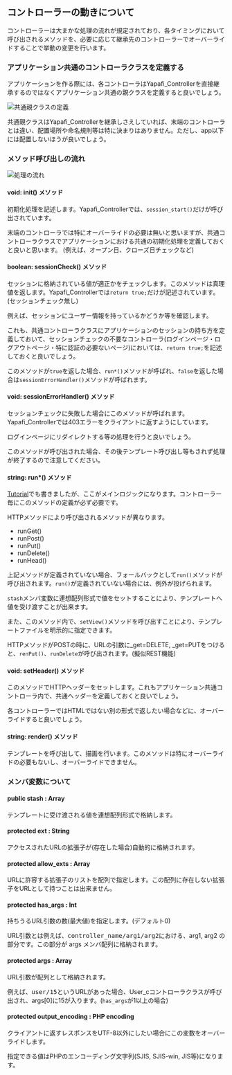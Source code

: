 ## コントローラーの動きについて

コントローラーは大まかな処理の流れが規定されており、各タイミングにおいて呼び出されるメソッドを、必要に応じて継承先のコントローラーでオーバーライドすることで挙動の変更を行います。

### アプリケーション共通のコントローラクラスを定義する

アプリケーションを作る際には、各コントローラはYapafi_Controllerを直接継承するのではなくアプリケーション共通の親クラスを定義すると良いでしょう。

![共通親クラスの定義](../common/chart/extend.png)

共通親クラスはYapafi_Controllerを継承しさえしていれば、末端のコントローラとは違い、配置場所や命名規則等は特に決まりはありません。ただし、app以下には配置しないほうが良いでしょう。


### メソッド呼び出しの流れ

![処理の流れ](../common/chart/controller_flow.png)

#### void: init() メソッド

初期化処理を記述します。Yapafi_Controllerでは、`session_start()`だけが呼び出されています。

末端のコントローラでは特にオーバーライドの必要は無いと思いますが、共通コントローラクラスでアプリケーションにおける共通の初期化処理を定義しておくと良いと思います。  (例えば、オープン日、クローズ日チェックなど)

#### boolean: sessionCheck() メソッド

セッションに格納されている値が適正かをチェックします。このメソッドは真理値を返します。Yapafi_Controllerでは`return true;`だけが記述されています。(セッションチェック無し)

例えば、セッションにユーザー情報を持っているかどうか等を確認します。

これも、共通コントローラクラスにアプリケーションのセッションの持ち方を定義しておいて、セッションチェックの不要なコントローラ(ログインページ・ログアウトページ・特に認証の必要ないページ)においては、`return true;`を記述しておくと良いでしょう。

このメソッドが`true`を返した場合、`run*()`メソッドが呼ばれ、`false`を返した場合は`sessionErrorHandler()`メソッドが呼ばれます。


#### void: sessionErrorHandler() メソッド

セッションチェックに失敗した場合にこのメソッドが呼ばれます。Yapafi_Controllerでは403エラーをクライアントに返すようにしています。

ログインページにリダイレクトする等の処理を行うと良いでしょう。

このメソッドが呼び出された場合、その後テンプレート呼び出し等もされず処理が終了するので注意してください。


#### string: run*() メソッド

[Tutorial](../tutorial)でも書きましたが、ここがメインロジックになります。コントローラー毎にこのメソッドの定義が必ず必要です。

HTTPメソッドにより呼び出されるメソッドが異なります。

* runGet()
* runPost()
* runPut()
* runDelete()
* runHead()

上記メソッドが定義されていない場合、フォールバックとして`run()`メソッドが呼び出されます。`run()`が定義されていない場合には、例外が投げられます。

`stash`メンバ変数に連想配列形式で値をセットすることにより、テンプレートへ値を受け渡すことが出来ます。

また、このメソッド内で、`setView()`メソッドを呼び出すことにより、テンプレートファイルを明示的に指定できます。

<aside><p>HTTPメソッドがPOSTの時に、URLの引数に_get=DELETE, _get=PUTをつけると、<code>renPut()</code>、<code>runDelete</code>が呼び出されます。(擬似REST機能)</p></aside>


#### void: setHeader() メソッド

このメソッドでHTTPヘッダーをセットします。これもアプリケーション共通コントローラ内で、共通ヘッダーを定義しておくと良いでしょう。

各コントローラーではHTMLではない別の形式で返したい場合などに、オーバーライドすると良いでしょう。

#### string: render() メソッド

テンプレートを呼び出して、描画を行います。このメソッドは特にオーバーライドの必要もないし、オーバーライドできません。


### メンバ変数について

#### public stash : Array

テンプレートに受け渡される値を連想配列形式で格納します。


#### protected ext : String

アクセスされたURLの拡張子が(存在した場合)自動的に格納されます。

#### protected allow_exts : Array

URLに許容する拡張子のリストを配列で指定します。この配列に存在しない拡張子をURLとして持つことは出来ません。

#### protected has_args : Int

持ちうるURL引数の数(最大値)を指定します。(デフォルト0)

URL引数とは例えば、<samp>controller_name/arg1/arg2</samp>における、arg1, arg2 の部分です。この部分が args メンバ配列に格納されます。


#### protected args : Array

URL引数が配列として格納されます。

例えば、<samp>user/15</samp>というURLがあった場合、User_cコントローラクラスが呼び出され、args[0]に15が入ります。(`has_args`が1以上の場合)


#### protected output_encoding : PHP encoding

クライアントに返すレスポンスをUTF-8以外にしたい場合にこの変数をオーバーライドします。

指定できる値はPHPのエンコーディング文字列(SJIS, SJIS-win, JIS等)になります。

